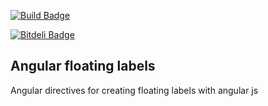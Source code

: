 [![Build Badge](https://travis-ci.org/HichemBenChaaben/angular-floating-labels.github.io.svg?branch=master)](https://travis-ci.org/HichemBenChaaben/angular-floating-labels.github.io.svg?branch=master)

[![Bitdeli Badge](https://d2weczhvl823v0.cloudfront.net/HichemBenChaaben/angular-floating-labels.github.io/trend.png)](https://bitdeli.com/free "Bitdeli Badge")



## Angular floating labels

Angular directives for creating floating labels with angular js

